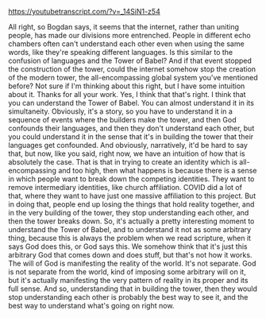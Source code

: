 https://youtubetranscript.com/?v=_14SiN1-z54

 All right, so Bogdan says, it seems that the internet, rather than uniting people, has made our divisions more entrenched. People in different echo chambers often can't understand each other even when using the same words, like they're speaking different languages. Is this similar to the confusion of languages and the Tower of Babel? And if that event stopped the construction of the tower, could the internet somehow stop the creation of the modern tower, the all-encompassing global system you've mentioned before? Not sure if I'm thinking about this right, but I have some intuition about it. Thanks for all your work. Yes, I think that that's right. I think that you can understand the Tower of Babel. You can almost understand it in its simultaneity. Obviously, it's a story, so you have to understand it in a sequence of events where the builders make the tower, and then God confounds their languages, and then they don't understand each other, but you could understand it in the sense that it's in building the tower that their languages get confounded. And obviously, narratively, it'd be hard to say that, but now, like you said, right now, we have an intuition of how that is absolutely the case. That is that in trying to create an identity which is all-encompassing and too high, then what happens is because there is a sense in which people want to break down the competing identities. They want to remove intermediary identities, like church affiliation. COVID did a lot of that, where they want to have just one massive affiliation to this project. But in doing that, people end up losing the things that hold reality together, and in the very building of the tower, they stop understanding each other, and then the tower breaks down. So, it's actually a pretty interesting moment to understand the Tower of Babel, and to understand it not as some arbitrary thing, because this is always the problem when we read scripture, when it says God does this, or God says this. We somehow think that it's just this arbitrary God that comes down and does stuff, but that's not how it works. The will of God is manifesting the reality of the world. It's not separate. God is not separate from the world, kind of imposing some arbitrary will on it, but it's actually manifesting the very pattern of reality in its proper and its full sense. And so, understanding that in building the tower, then they would stop understanding each other is probably the best way to see it, and the best way to understand what's going on right now.